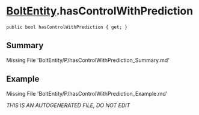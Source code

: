 # [BoltEntity](Types/BoltEntity.md).hasControlWithPrediction
`public bool hasControlWithPrediction { get; }`
## Summary
Missing File 'BoltEntity/P/hasControlWithPrediction_Summary.md'
## Example
Missing File 'BoltEntity/P/hasControlWithPrediction_Example.md'

*THIS IS AN AUTOGENERATED FILE, DO NOT EDIT*
